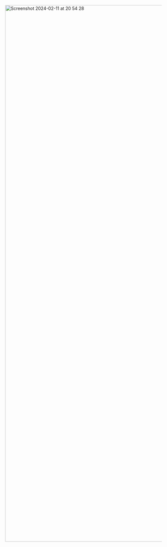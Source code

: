 <img width="1728" alt="Screenshot 2024-02-11 at 20 54 28" src="https://github.com/vpavlenko/changes/assets/1491908/180551e1-cb4e-4902-976a-c73a02b90666">
